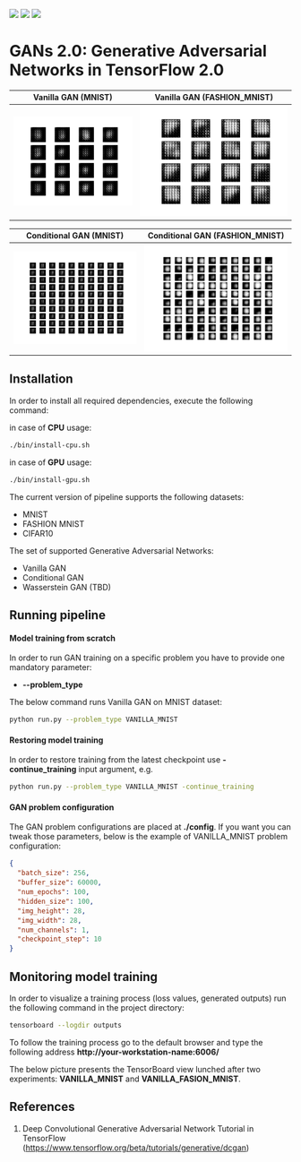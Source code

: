 ![](https://img.shields.io/badge/Python-3.6.8-blue.svg) ![](https://img.shields.io/badge/TensorFlow-2.0.0b1-blue.svg) ![](https://img.shields.io/badge/License-MIT-blue.svg)

# GANs 2.0: Generative Adversarial Networks in TensorFlow 2.0
Vanilla GAN (MNIST)            |  Vanilla GAN (FASHION_MNIST)
:-------------------------:|:-------------------------:
![vanilla_mnist](./pics/vanilla_mnist.gif)  |  ![vanilla_fashion_mnist](./pics/vanilla_fashion_mnist.gif)


Conditional GAN (MNIST)            |  Conditional GAN (FASHION_MNIST)
:-------------------------:|:-------------------------:
![conditional_mnist](./pics/conditional_mnist.gif)  |  ![conditional_fashion_mnist](./pics/conditional_fashion_mnist.gif)

## Installation

In order to install all required dependencies, execute the following command:

in case of **CPU** usage:
```bash
./bin/install-cpu.sh
```
in case of **GPU** usage:
```bash
./bin/install-gpu.sh
```

The current version of pipeline supports the following datasets:
 * MNIST
 * FASHION MNIST
 * CIFAR10 
 
The set of supported Generative Adversarial Networks:
 * Vanilla GAN
 * Conditional GAN
 * Wasserstein GAN (TBD)

## Running pipeline

#### Model training from scratch
In order to run GAN training on a specific problem you have to provide one mandatory parameter:
 * **--problem_type**
 
The below command runs Vanilla GAN on MNIST dataset:
```bash
python run.py --problem_type VANILLA_MNIST
```

#### Restoring model training

In order to restore training from the latest checkpoint use **-continue_training** input argument, e.g.
```bash
python run.py --problem_type VANILLA_MNIST -continue_training
```
#### GAN problem configuration

The GAN problem configurations are placed at **./config**. If you want you can tweak those parameters, below is the example of VANILLA_MNIST problem configuration:
```json
{
  "batch_size": 256,
  "buffer_size": 60000,
  "num_epochs": 100,
  "hidden_size": 100,
  "img_height": 28,
  "img_width": 28,
  "num_channels": 1,
  "checkpoint_step": 10
} 
```
 
## Monitoring model training
In order to visualize a training process (loss values, generated outputs) run the following command in the project directory:
```bash
tensorboard --logdir outputs
```
To follow the training process go to the default browser and type the following address **http://your-workstation-name:6006/** 

The below picture presents the TensorBoard view lunched after two experiments: **VANILLA_MNIST** and **VANILLA_FASION_MNIST**.

## References
1. Deep Convolutional Generative Adversarial Network Tutorial in TensorFlow (https://www.tensorflow.org/beta/tutorials/generative/dcgan)

